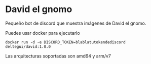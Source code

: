 # David el gnomo
Pequeño bot de discord que muestra imágenes de David el gnomo.

Puedes usar docker para ejecutarlo
```
docker run -d -e DISCORD_TOKEN=blablatutokendediscord deltegui/david:1.0.0
```

Las arquitecturas soportadas son amd64 y arm/v7